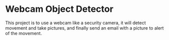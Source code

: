 # Webcam Object Detector
This project is to use a webcam like a security camera, it will detect movement and take pictures, and finally send an email
with a picture to alert of the movement.
